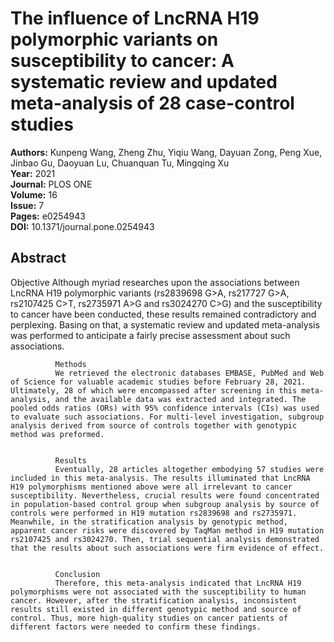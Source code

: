 # The influence of LncRNA H19 polymorphic variants on susceptibility to cancer: A systematic review and updated meta-analysis of 28 case-control studies

**Authors:** Kunpeng Wang, Zheng Zhu, Yiqiu Wang, Dayuan Zong, Peng Xue, Jinbao Gu, Daoyuan Lu, Chuanquan Tu, Mingqing Xu  
**Year:** 2021  
**Journal:** PLOS ONE  
**Volume:** 16  
**Issue:** 7  
**Pages:** e0254943  
**DOI:** 10.1371/journal.pone.0254943  

## Abstract
Objective
              Although myriad researches upon the associations between LncRNA H19 polymorphic variants (rs2839698 G>A, rs217727 G>A, rs2107425 C>T, rs2735971 A>G and rs3024270 C>G) and the susceptibility to cancer have been conducted, these results remained contradictory and perplexing. Basing on that, a systematic review and updated meta-analysis was performed to anticipate a fairly precise assessment about such associations.
            
            
              Methods
              We retrieved the electronic databases EMBASE, PubMed and Web of Science for valuable academic studies before February 28, 2021. Ultimately, 28 of which were encompassed after screening in this meta-analysis, and the available data was extracted and integrated. The pooled odds ratios (ORs) with 95% confidence intervals (CIs) was used to evaluate such associations. For multi-level investigation, subgroup analysis derived from source of controls together with genotypic method was preformed.
            
            
              Results
              Eventually, 28 articles altogether embodying 57 studies were included in this meta-analysis. The results illuminated that LncRNA H19 polymorphisms mentioned above were all irrelevant to cancer susceptibility. Nevertheless, crucial results were found concentrated in population-based control group when subgroup analysis by source of controls were performed in H19 mutation rs2839698 and rs2735971. Meanwhile, in the stratification analysis by genotypic method, apparent cancer risks were discovered by TaqMan method in H19 mutation rs2107425 and rs3024270. Then, trial sequential analysis demonstrated that the results about such associations were firm evidence of effect.
            
            
              Conclusion
              Therefore, this meta-analysis indicated that LncRNA H19 polymorphisms were not associated with the susceptibility to human cancer. However, after the stratification analysis, inconsistent results still existed in different genotypic method and source of control. Thus, more high-quality studies on cancer patients of different factors were needed to confirm these findings.

